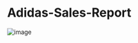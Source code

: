 # Adidas-Sales-Report

![image](https://github.com/user-attachments/assets/5fab9142-9244-44aa-9698-14c2b58ea931)
